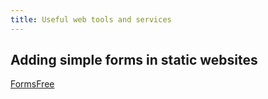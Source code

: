 ```yaml
---
title: Useful web tools and services
---
```


## Adding simple forms in static websites

[FormsFree](https://formspree.io/)